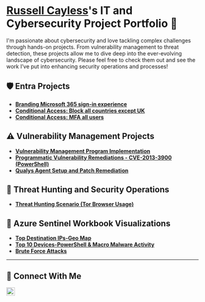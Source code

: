 # <a href="https://www.linkedin.com/in/russell-cayless-18447a7a/">Russell Cayless</a>'s IT and Cybersecurity Project Portfolio 🔐

I'm passionate about cybersecurity and love tackling complex challenges through hands-on projects. From vulnerability management to threat detection, these projects allow me to dive deep into the ever-evolving landscape of cybersecurity. Please feel free to check them out and see the work I’ve put into enhancing security operations and processes!

## 🛡️ Entra Projects

- **[Branding Microsoft 365 sign-in experience](https://githttps://github.com/russellcayless/Entra/blob/23561ba1506e17d39d1647521e79bfc087c95782/ca_except_UK.mdhub.com/russellcayless/Entra/blob/4111ae254ee0df70c8d1d885182e5e328b8a1b46/branding_m365_login.md)**
- **[Conditional Access: Block all countries except UK](https://github.com/russellcayless/Entra/blob/main/ca_except_UK.md)**
- **[Conditional Access: MFA all users](https://github.com/russellcayless/Entra/blob/62539abc5beb2c00a9333a44bcb0256ab3886b7f/mfa.md)**

## ⚠️ Vulnerability Management Projects

- **[Vulnerability Management Program Implementation](https://github.com/russellcayless/vulnerability-management-program/blob/39d61183e0d2e8aec1610411faa043d9880adae6/README.md)**
- **[Programmatic Vulnerability Remediations - CVE-2013-3900 (PowerShell)](https://github.com/russellcayless/vulnerability-management/blob/8bcf38d7af63ef93a728e3e70916cac8bf327fd2/CVE-2013-3900.ps1)**
- **[Qualys Agent Setup and Patch Remediation](https://github.com/russellcayless/Qualys/blob/485e08bb9b16a0eb28dd1e7b7e0b62e8f9156add/qu_patching.md)**


## 🚨 Threat Hunting and Security Operations

- **[Threat Hunting Scenario (Tor Browser Usage)](https://github.com/russellcayless/threat-hunting-tor-browser/blob/559b3311c80cf8e85b34bb134e7a2f12c8e6ca08/README.md)**

## 📖 Azure Sentinel Workbook Visualizations

- **[Top Destination IPs-Geo Map](https://github.com/russellcayless/sentinel_workbooks/blob/46464d34e53d5b560550119c73669a67a6c8c6f7/Top_Destination_IPs-Geo_Map.md)**
- **[Top 10 Devices-PowerShell & Macro Malware Activity](https://github.com/russellcayless/sentinel_workbooks/blob/46464d34e53d5b560550119c73669a67a6c8c6f7/Top_10_Devices-PowerShell_%26_Macro_Malware_Activity.md)**
- **[Brute Force Attacks](https://github.com/russellcayless/sentinel_workbooks/blob/46464d34e53d5b560550119c73669a67a6c8c6f7/Brute_Force_Attacks.md)**

<hr/>

## 🤳 Connect With Me

[<img align="left" alt="___________ | LinkedIn" width="22px" src="https://cdn.jsdelivr.net/npm/simple-icons@v3/icons/linkedin.svg" />][linkedin]


[linkedin]: https://linkedin.com/in/russell-cayless-18447a7a/ 

<!--
<img width="35" alt="image" src="https://github.com/user-attachments/assets/2f41c7cd-5ea8-4475-b451-a37161b6c3fb"> 
<img width="35" alt="image" src="https://github.com/user-attachments/assets/77649969-9910-4994-8b96-74a116cfb2a8">
-->
